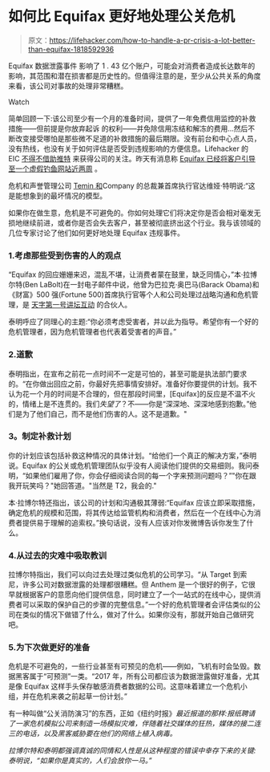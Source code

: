 # 如何比 Equifax 更好地处理公关危机

> 原文：<https://lifehacker.com/how-to-handle-a-pr-crisis-a-lot-better-than-equifax-1818592936>

Equifax 数据泄露事件 影响了 1 . 43 亿个账户，可能会对消费者造成长达数年的影响，其范围和潜在损害都是历史性的。但值得注意的是，至少从公共关系的角度来看，该公司对事故的处理非常糟糕。

Watch

简单回顾一下:该公司至少有一个月的准备时间，提供了一年免费信用监控的补救措施——但前提是你放弃起诉 的权利——并免除信用冻结和解冻的费用...然后不断改变接受哪怕是那些微不足道的补救措施的最后期限。没有前台和中心点人员，没有热线，也没有关于如何评估是否受到违规影响的方便信息。Lifehacker 的 EIC [不得不借助推特](https://twocents.lifehacker.com/the-latest-news-on-the-equifax-hack-updating-1812224799#_ga=2.230158300.1942834470.1505743899-2116256117.1488937670) 来获得公司的关注。昨天有消息称 [Equifax 已经将客户引导至一个虚假钓鱼网站近两周](https://gizmodo.com/equifax-has-been-sending-consumers-to-a-fake-phishing-s-1818588764) 。

危机和声誉管理公司 [Temin 和](http://www.teminandcompany.com/)Company 的总裁兼首席执行官达维娅·特明说:“这是能想象到的最坏情况的模型。

如果你在做生意，危机是不可避免的。你如何处理它们将决定你是否会相对毫发无损地继续前进，或者你是否会失去客户，甚至被彻底挤出这个行业。我与该领域的几位专家讨论了他们如何更好地处理 Equifax 违规事件。

### 1.考虑那些受到伤害的人的观点

“Equifax 的回应姗姗来迟，混乱不堪，让消费者蒙在鼓里，缺乏同情心，”本·拉博尔特(Ben LaBolt)在一封电子邮件中说，他曾为巴拉克·奥巴马(Barack Obama)和《财富》500 强(Fortune 500)首席执行官等个人和公司处理过战略沟通和危机管理，是 [天字第一号讲坛互动](http://bpimedia.com/) 的合伙人。

泰明呼应了同理心的主题:“你必须考虑受害者，并以此为指导。希望你有一个好的危机管理者，因为危机管理者也代表着受害者的声音。”

### 2.道歉

泰明指出，在宣布之前花一点时间不一定是可怕的，甚至可能是执法部门要求的。“在你做出回应之前，你最好先把事情安排好。准备好你要提供的计划。我不认为花一个月的时间是不合理的，但在那段时间里，[Equifax]的反应是不温不火的，情绪上是不连贯的。我们*失望了*？不——你是“深深地、深深地感到抱歉。”他们是为了他们自己，而不是他们伤害的人。这不是道歉。"

### **3。制定补救计划**

你的计划应该包括补救这种情况的具体计划。“给他们一个真正的解决方案，”泰明说。Equifax 的公关或危机管理团队似乎没有人阅读他们提供的交易细则。我问泰明，“如果他们雇用了你，你会仔细阅读合同的每一个字来预测问题吗？”"你在跟我开玩笑吗？"她回答道。"当然是 T2，我会的."

本·拉博尔特还指出，该公司的计划和沟通极其薄弱:“Equifax 应该立即采取措施，确定危机的规模和范围，将其传达给监管机构和消费者，然后在一个在线中心为消费者提供易于理解的追索权。”换句话说，没有人应该对你发微博告诉你发生了什么。

### 4.从过去的灾难中吸取教训

拉博尔特指出，我们可以向过去处理过类似危机的公司学习。“从 Target 到索尼，许多公司对数据泄露的处理都很糟糕。但 Anthem 是一个很好的例子，它很早就根据客户的意愿向他们提供信息，同时建立了一个一站式的在线中心，提供消费者可以采取的保护自己的步骤的完整信息。”一个好的危机管理者会评估类似的公司在类似的情况下做错了什么，做对了什么。如果你没有，那就开始自己做研究吧。

### 5.为下次做更好的准备

危机是不可避免的，一些行业甚至有可预见的危机——例如，飞机有时会坠毁。数据黑客属于“可预测”一类。“2017 年，所有公司都应该为数据泄露做好准备，尤其是像 Equifax 这样手头保存敏感消费者数据的公司。这意味着建立一个危机小组，并在危机来袭之前起草一份计划。”

有一种叫做“公关消防演习”的东西，正如《纽约时报》[](https://www.nytimes.com/2017/09/17/business/media/crisis-pr-simulation.html?pagewanted=all&rref=collection%2Fsectioncollection%2Fbusiness&_r=0)*最近报道的那样:报纸聘请了一家危机模拟公司来制造一场模拟灾难，伴随着社交媒体的狂热，媒体的接二连三的电话，以及黑客威胁要在他们的网络上植入病毒。*

*拉博尔特和泰明都强调真诚的同情和人性是从这种程度的错误中幸存下来的关键:泰明说，“如果你是真实的，人们会放你一马。”*